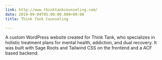 ```yaml
---
link: http://www.thinktankcounseling.com/
date: 2019-09-04T05:00:00.000+00:00
title: Think Tank Counseling

---
```

A custom WordPress website created for Think Tank, who specializes in holistic treatment plans for mental health, addiction, and dual recovery. It was built with Sage Roots and Tailwind CSS on the frontend and a ACF based backend.
